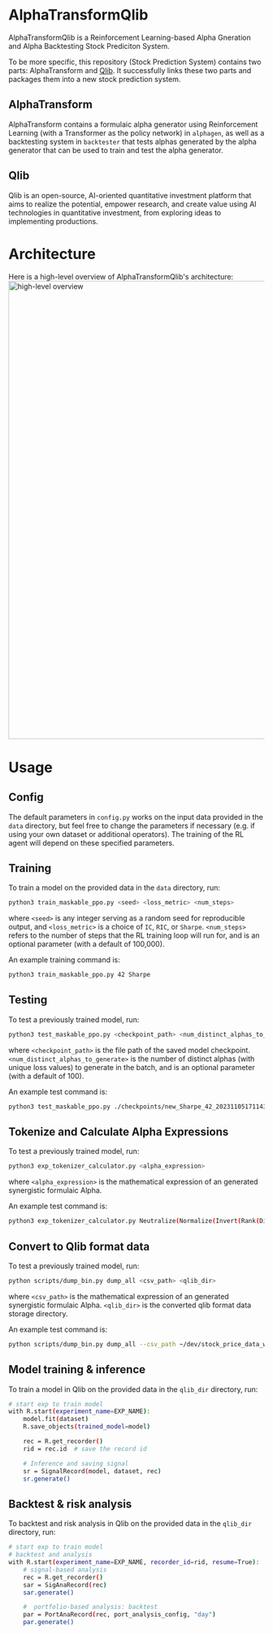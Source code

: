 # AlphaTransformQlib
AlphaTransformQlib is a Reinforcement Learning-based Alpha Gneration and Alpha Backtesting Stock Prediciton System.

To be more specific, this repository (Stock Prediction System) contains two parts: AlphaTransform and [Qlib](https://github.com/microsoft/qlib/edit/main/README.md). It successfully links these two parts and packages them into a new stock prediction system.

## AlphaTransform

AlphaTransform contains a formulaic alpha generator using Reinforcement Learning (with a Transformer as the policy network) in `alphagen`, as well as a backtesting system in `backtester` that tests alphas generated by the alpha generator that can be used to train and test the alpha generator. 

## Qlib

Qlib is an open-source, AI-oriented quantitative investment platform that aims to realize the potential, empower research, and create value using AI technologies in quantitative investment, from exploring ideas to implementing productions.

# Architecture
Here is a high-level overview of AlphaTransformQlib's architecture:
<img width="902" alt="high-level overview" src="https://github.com/yanzhengkim/AlphaTransformQlib/assets/73112368/a561355d-becd-4a50-abb2-3c2ce17ac66c">


# Usage
## Config
The default parameters in `config.py` works on the input data provided in the `data` directory, but feel free to change the parameters if necessary (e.g. if using your own dataset or additional operators). 
The training of the RL agent will depend on these specified parameters. 

## Training
To train a model on the provided data in the `data` directory, run:
```bash
python3 train_maskable_ppo.py <seed> <loss_metric> <num_steps>
```
where `<seed>` is any integer serving as a random seed for reproducible output, and `<loss_metric>` is a choice of `IC`, `RIC`, or `Sharpe`.
`<num_steps>` refers to the number of steps that the RL training loop will run for, and is an optional parameter (with a default of 100,000). 

An example training command is:
```bash
python3 train_maskable_ppo.py 42 Sharpe
```

## Testing
To test a previously trained model, run:
```bash
python3 test_maskable_ppo.py <checkpoint_path> <num_distinct_alphas_to_generate> 
```
where `<checkpoint_path>` is the file path of the saved model checkpoint.
`<num_distinct_alphas_to_generate>` is the number of distinct alphas (with unique loss values) to generate in the batch, 
and is an optional parameter (with a default of 100). 

An example test command is:
```bash
python3 test_maskable_ppo.py ./checkpoints/new_Sharpe_42_20231105171143/100352_steps.zip
```

## Tokenize and Calculate Alpha Expressions
To test a previously trained model, run:
```bash
python3 exp_tokenizer_calculator.py <alpha_expression> 
```
where `<alpha_expression>` is the mathematical expression of an generated synergistic formulaic Alpha.

An example test command is:
```bash
python3 exp_tokenizer_calculator.py Neutralize(Normalize(Invert(Rank(Divide(TsZscore(Subtract(TsKurtosis(Divide(Constant(-0.5),TsZscoreRank(Add(Flip($open),Constant(0.5)),3)),5),Constant(-10.0)),252),Constant(-1.0))))))
```

## Convert to Qlib format data
To test a previously trained model, run:
```bash
python scripts/dump_bin.py dump_all <csv_path> <qlib_dir>
```
where `<csv_path>` is the mathematical expression of an generated synergistic formulaic Alpha.
`<qlib_dir>` is the converted qlib format data storage directory.

An example test command is:
```bash
python scripts/dump_bin.py dump_all --csv_path ~/dev/stock_price_data_wind --qlib_dir ~/dev/qlib_data/cn_data_wind
```

## Model training & inference
To train a model in Qlib on the provided data in the `qlib_dir` directory, run:
```bash
# start exp to train model
with R.start(experiment_name=EXP_NAME):
    model.fit(dataset)
    R.save_objects(trained_model=model)

    rec = R.get_recorder()
    rid = rec.id  # save the record id

    # Inference and saving signal
    sr = SignalRecord(model, dataset, rec)
    sr.generate()
```

## Backtest & risk analysis
To backtest and risk analysis in Qlib on the provided data in the `qlib_dir` directory, run:
```bash
# start exp to train model
# backtest and analysis
with R.start(experiment_name=EXP_NAME, recorder_id=rid, resume=True):
    # signal-based analysis 
    rec = R.get_recorder()
    sar = SigAnaRecord(rec)
    sar.generate()

    #  portfolio-based analysis: backtest
    par = PortAnaRecord(rec, port_analysis_config, "day")
    par.generate()
```

